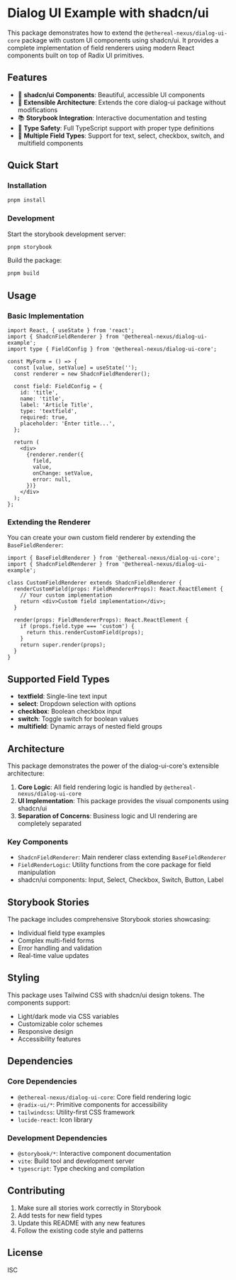  # Dialog UI Example with shadcn/ui

This package demonstrates how to extend the `@ethereal-nexus/dialog-ui-core` package with custom UI components using shadcn/ui. It provides a complete implementation of field renderers using modern React components built on top of Radix UI primitives.

## Features

- 🎨 **shadcn/ui Components**: Beautiful, accessible UI components
- 🔧 **Extensible Architecture**: Extends the core dialog-ui package without modifications
- 📚 **Storybook Integration**: Interactive documentation and testing
- 🎯 **Type Safety**: Full TypeScript support with proper type definitions
- 🎪 **Multiple Field Types**: Support for text, select, checkbox, switch, and multifield components

## Quick Start

### Installation

```bash
pnpm install
```

### Development

Start the storybook development server:

```bash
pnpm storybook
```

Build the package:

```bash
pnpm build
```

## Usage

### Basic Implementation

```tsx
import React, { useState } from 'react';
import { ShadcnFieldRenderer } from '@ethereal-nexus/dialog-ui-example';
import type { FieldConfig } from '@ethereal-nexus/dialog-ui-core';

const MyForm = () => {
  const [value, setValue] = useState('');
  const renderer = new ShadcnFieldRenderer();

  const field: FieldConfig = {
    id: 'title',
    name: 'title',
    label: 'Article Title',
    type: 'textfield',
    required: true,
    placeholder: 'Enter title...',
  };

  return (
    <div>
      {renderer.render({
        field,
        value,
        onChange: setValue,
        error: null,
      })}
    </div>
  );
};
```

### Extending the Renderer

You can create your own custom field renderer by extending the `BaseFieldRenderer`:

```tsx
import { BaseFieldRenderer } from '@ethereal-nexus/dialog-ui-core';
import { ShadcnFieldRenderer } from '@ethereal-nexus/dialog-ui-example';

class CustomFieldRenderer extends ShadcnFieldRenderer {
  renderCustomField(props: FieldRendererProps): React.ReactElement {
    // Your custom implementation
    return <div>Custom field implementation</div>;
  }

  render(props: FieldRendererProps): React.ReactElement {
    if (props.field.type === 'custom') {
      return this.renderCustomField(props);
    }
    return super.render(props);
  }
}
```

## Supported Field Types

- **textfield**: Single-line text input
- **select**: Dropdown selection with options
- **checkbox**: Boolean checkbox input
- **switch**: Toggle switch for boolean values
- **multifield**: Dynamic arrays of nested field groups

## Architecture

This package demonstrates the power of the dialog-ui-core's extensible architecture:

1. **Core Logic**: All field rendering logic is handled by `@ethereal-nexus/dialog-ui-core`
2. **UI Implementation**: This package provides the visual components using shadcn/ui
3. **Separation of Concerns**: Business logic and UI rendering are completely separated

### Key Components

- `ShadcnFieldRenderer`: Main renderer class extending `BaseFieldRenderer`
- `FieldRenderLogic`: Utility functions from the core package for field manipulation
- shadcn/ui components: Input, Select, Checkbox, Switch, Button, Label

## Storybook Stories

The package includes comprehensive Storybook stories showcasing:

- Individual field type examples
- Complex multi-field forms
- Error handling and validation
- Real-time value updates

## Styling

This package uses Tailwind CSS with shadcn/ui design tokens. The components support:

- Light/dark mode via CSS variables
- Customizable color schemes
- Responsive design
- Accessibility features

## Dependencies

### Core Dependencies
- `@ethereal-nexus/dialog-ui-core`: Core field rendering logic
- `@radix-ui/*`: Primitive components for accessibility
- `tailwindcss`: Utility-first CSS framework
- `lucide-react`: Icon library

### Development Dependencies
- `@storybook/*`: Interactive component documentation
- `vite`: Build tool and development server
- `typescript`: Type checking and compilation

## Contributing

1. Make sure all stories work correctly in Storybook
2. Add tests for new field types
3. Update this README with any new features
4. Follow the existing code style and patterns

## License

ISC
